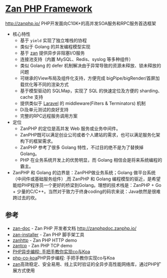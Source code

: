 # [Zan PHP Framework](https://github.com/youzan/zanphp)

<http://zanphp.io/> PHP开发面向C10K+的高并发SOA服务和RPC服务首选框架

* 核心特性
  - 基于 `yield` 实现了独立堆栈的协程
  - 类似于 Golang 的并发编程模型实现
  - 基于 [zan](https://github.com/youzan/zan) 提供异步非阻塞I/O服务
  - 连接池支持（内置 MySQL、Redis、syslog 等多种组件）
  - 类似 Golang 的 defer 机制解决由于异常导致的资源未释放、锁未释放的问题
  - 可继承的View布局及组件化支持，方便完成 bigPipe/bigRender/首屏加载优化等不同的渲染方式
  - 基于模型驱动的 SQLMap，实现了 SQL 的快速定位及方便的 sharding、cache 支持
  - 提供类似于 [Laravel](https://github.com/laravel/laravel) 的 middleware(Filters & Terminators) 机制
  - Di及单元测试的良好支持
  - 完整的RPC远程服务调用方案
* 定位
  - ZanPHP 的定位是高并发 Web 服务或业务中间件。
  - ZanPHP既可以满足创业公司或者个人建站的需求，也可以满足服务化架构下的框架需求。
  - ZanPHP 参考了很多 Golang 特性，不过目的绝不是为了替换掉 Golang。
  - PHP 在业务系统开发上的优势明显，而 Golang 相信会是将来系统编程的霸主。
* ZanPHP 和 Golang 的边界是：ZanPHP做业务系统；Golang 做平台系统（中间件或基础服务组件）,而 ZanPHP 和 Golang 编程模型的驱近，是希望能给PHP程序员一个更好的桥梁到Golang。理想的技术栈是：ZanPHP + Go + 少量的C/C++。当然对于致力于终身coding的码农来说：Java依然是很难跨过去的坎。

## 参考

* [zan-doc](https://github.com/youzan/zanphp-doc) - Zan PHP 开发者文档 <http://zanphpdoc.zanphp.io/>
* [zan-installer](https://github.com/youzan/zan-installer) - Zan PHP 脚手架工具
* [zanhttp](https://github.com/youzan/zanhttpdemo) - Zan PHP HTTP demo
* [zantcp](https://github.com/youzan/zantcpdemo) - Zan PHP TCP demo
* [PHP异步编程: 手把手教你实现co与Koa](https://github.com/youzan/php-co-koa)
* [php-co-koa](https://github.com/youzan/php-co-koa)PHP异步编程: 手把手教你实现co与Koa
* [zan](https://github.com/youzan/zan)高效稳定、安全易用、线上实时验证的全异步高性能网络库，通过PHP扩展方式使用
